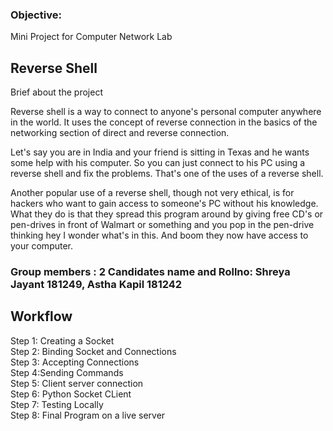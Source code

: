 

<h3>Objective:</h3>


Mini Project for Computer Network Lab


<h2> Reverse Shell </h2>

Brief about the project

Reverse shell is a way to connect to anyone's personal computer anywhere in the world. It uses the concept of reverse connection in the basics of the networking section of direct and reverse connection.

Let's say you are in India and your friend is sitting in Texas and he wants some help with his computer. So you can just connect to his PC using a reverse shell and fix the problems. That's one of the uses of a reverse shell.

Another popular use of a reverse shell, though not very ethical, is for hackers who want to gain access to someone's PC without his knowledge. What they do is that they spread this program around by giving free CD's or pen-drives in front of Walmart or something and you pop in the pen-drive thinking hey I wonder what's in this. And boom they now have access to your computer.



<h3>
Group members : 2
Candidates name and Rollno: 
Shreya Jayant 181249, Astha Kapil 181242
</h3>


<h2> Workflow  </h2>
Step 1: Creating a Socket <br>
Step 2: Binding Socket and Connections <br>
Step 3: Accepting Connections<br>
Step 4:Sending Commands <br>
Step 5: Client server connection <br>
Step 6: Python Socket CLient <br>
Step 7: Testing Locally <br>
Step 8: Final Program on a live server <br>

